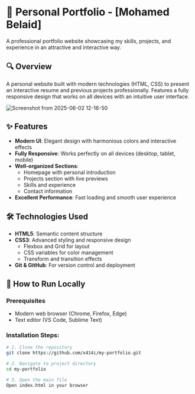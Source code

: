 # 🌟 Personal Portfolio - [Mohamed Belaid]

A professional portfolio website showcasing my skills, projects, and experience in an attractive and interactive way.

## 🔍 Overview
A personal website built with modern technologies (HTML, CSS) to present an interactive resume and previous projects professionally. Features a fully responsive design that works on all devices with an intuitive user interface.

![Screenshot from 2025-06-02 12-16-50](https://github.com/user-attachments/assets/d7ee73a5-22d3-4e2f-a957-31fa48a9894e)


## ✨ Features
- **Modern UI**: Elegant design with harmonious colors and interactive effects
- **Fully Responsive**: Works perfectly on all devices (desktop, tablet, mobile)
- **Well-organized Sections**:
  - Homepage with personal introduction
  - Projects section with live previews
  - Skills and experience
  - Contact information
- **Excellent Performance**: Fast loading and smooth user experience

## 🛠️ Technologies Used
- **HTML5**: Semantic content structure
- **CSS3**: Advanced styling and responsive design
  - Flexbox and Grid for layout
  - CSS variables for color management
  - Transform and transition effects
- **Git & GitHub**: For version control and deployment

## 🚀 How to Run Locally

### Prerequisites
- Modern web browser (Chrome, Firefox, Edge)
- Text editor (VS Code, Sublime Text)

### Installation Steps:
```bash
# 1. Clone the repository
git clone https://github.com/x414i/my-portfolio.git

# 2. Navigate to project directory
cd my-portfolio

# 3. Open the main file
Open index.html in your browser
